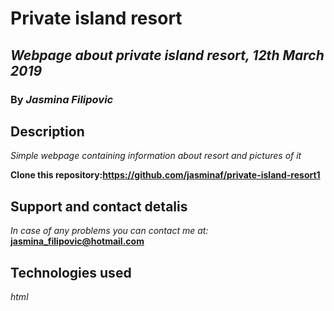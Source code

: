 # Private island resort  #

## _Webpage about private island resort, 12th March 2019_

### By _Jasmina Filipovic_

## Description

_Simple webpage containing information about resort and pictures of it_

**Clone this repository:https://github.com/jasminaf/private-island-resort1**

## Support and contact detalis

_In case of any problems you can contact me at:_ **jasmina_filipovic@hotmail.com**

## Technologies used

_html_
